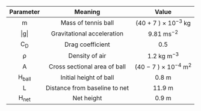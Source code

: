 |Parameter | Meaning | Value|
|:--------:|:-------:|:----:|
|m | Mass of tennis ball | (40 + 7 ) × 10<sup>−3</sup> kg|
|\|g\| | Gravitational acceleration | 9.81 ms<sup>−2</sup>|
|C<sub>D</sub> | Drag coefficient | 0.5|
|ρ | Density of air | 1.2 kg m<sup>−3</sup>|
|A | Cross sectional area of ball | (40 − 7 ) × 10<sup>−4</sup> m<sup>2</sup>|
|H<sub>ball</sub> | Initial height of ball | 0.8 m|
|L | Distance from baseline to net | 11.9 m|
|H<sub>net</sub> | Net height | 0.9 m|